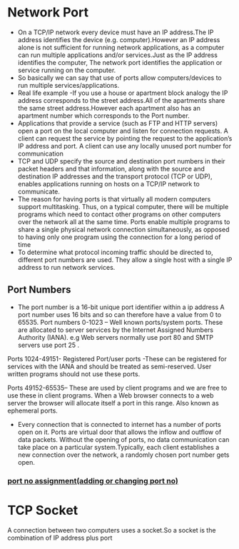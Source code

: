 # Network Port
- On a TCP/IP network every device must have an IP address.The IP address identifies the device (e.g. computer).However an IP address alone is not sufficient for running network applications, as a computer can run multiple applications and/or services.Just as the IP address identifies the computer, The network port identifies the application or service running on the computer.
- So basically we can say that use of ports allow computers/devices to run multiple services/applications.
- Real life example -If you use a house or apartment block analogy the IP address corresponds to the street address.All of the apartments share the same street address.However each apartment also has an apartment number which corresponds to the Port number.
- Applications that provide a service (such as FTP and HTTP servers) open a port on the local computer and listen for connection requests. A client can request the service by pointing the request to the application’s IP address and port. A client can use any locally unused port number for communication
- TCP and UDP specify the source and destination port numbers in their packet headers and that information, along with the source and destination IP addresses and the transport protocol (TCP or UDP), enables applications running on hosts on a TCP/IP network to communicate.
- The reason for having ports is that virtually all modern computers support multitasking. Thus, on a typical computer, there will be multiple programs which need to contact other programs on other computers over the network all at the same time. Ports enable multiple programs to share a single physical network connection simultaneously, as opposed to having only one program using the connection for a long period of time
- To determine what protocol incoming traffic should be directed to, different port numbers are used. They allow a single host with a single IP address to run network services.
## Port Numbers
- The port number is a 16-bit unique port identifier within a ip address
A port number uses 16 bits and so can therefore have a value from 0 to 65535.
Port numbers 0-1023 – Well known ports/system ports. These are allocated to server services by the Internet Assigned Numbers Authority (IANA). e.g Web servers normally use port 80 and SMTP servers use port 25 .

Ports 1024-49151- Registered Port/user ports -These can be registered for services with the IANA and should be treated as semi-reserved. User written programs should not use these ports.

Ports 49152-65535– These are used by client programs and we are free to use these in client programs. When a Web browser connects to a web server the browser will allocate itself a port in this range. Also known as ephemeral ports.

- Every connection that is connected to internet has a number of ports open on it. Ports are virtual door that allows the inflow and outflow of data packets. Without the opening of ports, no data communication can take place on a particular system.Typically, each client establishes a new connection over the network, a randomly chosen port number gets open.

### [port no assignment(adding or changing port no)](http://www.fte.com/WebHelpII/80211/Content/Configuration_Settings/Port_Assignments/Adding_or_Changing_Port_Assignments.htm)
# TCP Socket
A connection between two computers uses a socket.So a socket is the combination of IP address plus port

